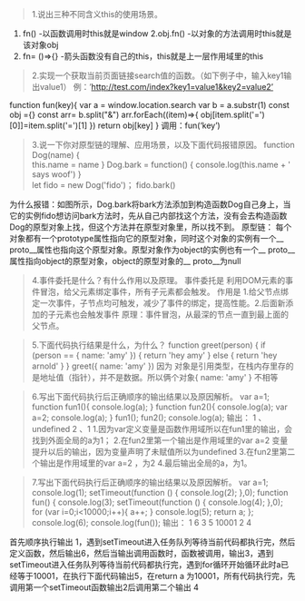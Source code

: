 > 1.说出三种不同含义this的使用场景。
1. fn()
-以函数调用时this就是window
2.obj.fn()
-以对象的方法调用时this就是该对象obj
3. fn= ()=>{}
-箭头函数没有自己的this，this就是上一层作用域里的this

> 2.实现一个获取当前页面链接search值的函数。（如下例子中，输入key1输出value1）
例：’http://test.com/index?key1=value1&key2=value2’

function fun(key){
  var a = window.location.search
  var b = a.substr(1)
  const obj ={}
  const arr= b.split("&")
  arr.forEach((item)=>{
    obj[item.split('=')[0]]=item.split('=')[1]
  })
  return obj[key]
}
调用：fun(‘key’)

> 3.说一下你对原型链的理解、应用场景，以及下面代码报错原因。
function  Dog(name)  {  
this.name  =  name
}
Dog.bark  =  function()  {
    console.log(this.name  +  '  says  woof')
}	
let  fido  =  new  Dog('fido')；
fido.bark()


为什么报错：如图所示，Dog.bark将bark方法添加到构造函数Dog自己身上，当它的实例fido想访问bark方法时，先从自己内部找这个方法，没有会去构造函数Dog的原型对象上找，但这个方法并在原型对象里，所以找不到。
原型链：
每个对象都有一个prototype属性指向它的原型对象，同时这个对象的实例有一个__ proto__属性也指向这个原型对象。原型对象作为object的实例也有一个__ proto__属性指向object的原型对象，object的原型对象的__ proto__为null

> 4.事件委托是什么？有什么作用以及原理。
事件委托是 利用DOM元素的事件冒泡，给父元素绑定事件，所有子元素都会触发。
作用是 1.给父节点绑定一次事件，子节点均可触发，减少了事件的绑定，提高性能。2.后面新添加的子元素也会触发事件
原理：事件冒泡，从最深的节点一直到最上面的父节点。



> 5.下面代码执行结果是什么，为什么？
function  greet(person)  {
    if  (person  ==  {  name:  'amy'  })  {
        return  'hey  amy'
    }  else  {
        return  'hey  arnold'
    }
}
greet({  name:  'amy'  })
因为 对象是引用类型，在栈内存里存的是地址值（指针），并不是数据。所以俩个对象{  name:  'amy'  } 不相等


> 6.写出下面代码执行后正确顺序的输出结果以及原因解析。
var a=1;
function fun1(){
console.log(a);
}
function fun2(){
console.log(a);
var a=2;
console.log(a);
}
fun1();
fun2();
console.log(a);
输出： 1 、 undefined  2 、1
1.因为var定义变量是函数作用域所以在fun1里的输出，会找到外面全局的a为1；
2.在fun2里第一个输出是作用域里的var a=2 变量提升以后的输出，因为变量声明了未赋值所以为undefined
3.在fun2里第二个输出是作用域里的var a=2 ，为2
4.最后输出全局的a，为1。

> 7.写出下面代码执行后正确顺序的输出结果以及原因解析。
var a=1;
console.log(1);
setTimeout(function () {
    console.log(2);
},0);
function fun() {
    console.log(3);
    setTimeout(function () {
        console.log(4);
    },0);
    for (var i=0;i<10000;i++){
        a++;
    }
    console.log(5);
    return a;
};
console.log(6);
console.log(fun());
输出： 1 6 3 5 10001 2 4

首先顺序执行输出 1，遇到setTimeout进入任务队列等待当前代码都执行完，然后定义函数，然后输出6，然后当输出调用函数时，函数被调用，输出3，遇到setTimeout进入任务队列等待当前代码都执行完，遇到for循环开始循环此时a已经等于10001，在执行下面代码输出5，在return a 为10001，所有代码执行完，先调用第一个setTimeout函数输出2后调用第二个输出 4
